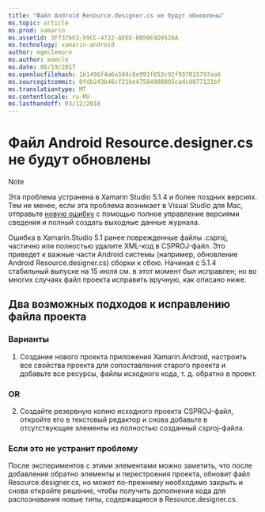 ```yaml
---
title: "Файл Android Resource.designer.cs не будут обновлены"
ms.topic: article
ms.prod: xamarin
ms.assetid: 3F7376E3-59CC-4722-AEED-BB50E4D952AA
ms.technology: xamarin-android
author: mgmclemore
ms.author: mamcle
ms.date: 06/19/2017
ms.openlocfilehash: 1b1496f4a6a504c8e991f853c92f937015797aa6
ms.sourcegitcommit: 0fdb243b46cf21be47584900805cadcd077121bf
ms.translationtype: MT
ms.contentlocale: ru-RU
ms.lasthandoff: 03/12/2018
---
```

# <a name="my-android-resourcedesignercs-file-will-not-update"></a>Файл Android Resource.designer.cs не будут обновлены

> [!NOTE]
> Эта проблема устранена в Xamarin Studio 5.1.4 и более поздних версиях. Тем не менее, если эта проблема возникает в Visual Studio для Mac, отправьте [новую ошибку](~/cross-platform/troubleshooting/questions/howto-file-bug.md) с помощью полное управление версиями сведения и полный создать выходные данные журнала.

Ошибка в Xamarin.Studio 5.1 ранее поврежденные файлы .csproj, частично или полностью удалите XML-код в CSPROJ-файл. Это приведет к важные части Android системы (например, обновление Android Resource.designer.cs) сборки к сбою. Начиная с 5.1.4 стабильный выпуске на 15 июля см. в этот момент был исправлен; но во многих случаях файл проекта исправить вручную, как описано ниже.


## <a name="two-possible-approaches-to-fixing-up-the-project-file"></a>Два возможных подходов к исправлению файла проекта

### <a name="either"></a>Варианты

1) Создание нового проекта приложения Xamarin.Android, настроить все свойства проекта для сопоставления старого проекта и добавьте все ресурсы, файлы исходного кода, т. д. обратно в проект.

### <a name="or"></a>OR

2) Создайте резервную копию исходного проекта CSPROJ-файл, откройте его в текстовый редактор и снова добавьте в отсутствующие элементы из полностью созданный csproj-файла.

### <a name="if-this-does-not-solve-the-problem"></a>Если это не устранит проблему

После экспериментов с этими элементами можно заметить, что после добавления обратно элементы и перестроения проекта, обновит файл Resource.designer.cs, но может по-прежнему необходимо закрыть и снова откройте решение, чтобы получить дополнение кода для распознавания новые типы, содержащиеся в Resource.designer.cs. 

